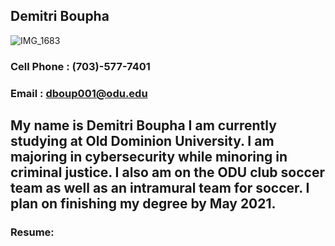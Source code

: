 ## Demitri Boupha
![IMG_1683](https://user-images.githubusercontent.com/60528340/73584881-dbe9aa00-4469-11ea-92bd-2809b77dbe22.jpg) 
### **Cell Phone** : (703)-577-7401
### **Email** : dboup001@odu.edu
## My name is Demitri Boupha I am currently studying at Old Dominion University. I am majoring in cybersecurity while minoring in criminal justice. I also am on the ODU club soccer team as well as an intramural team for soccer. I plan on finishing my degree by May 2021.
### Resume: 
